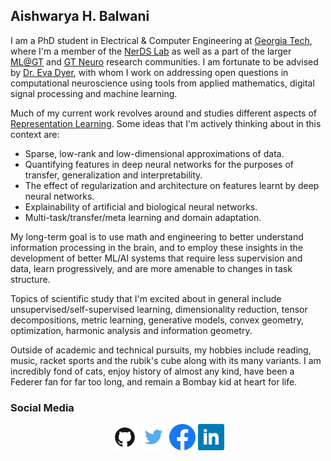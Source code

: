 ## Aishwarya H. Balwani

I am a PhD student in Electrical & Computer Engineering at [Georgia Tech](https://www.gatech.edu/), where I'm a member of the [NerDS Lab](https://dyerlab.gatech.edu/) as well as a part of the larger [ML@GT](https://ml.gatech.edu/) and [GT Neuro](https://neuro.gatech.edu/) research communities. I am fortunate to be advised by [Dr. Eva Dyer](https://bme.gatech.edu/bme/faculty/Eva-Dyer), with whom I work on addressing open questions in computational neuroscience using tools from applied mathematics, digital signal processing and machine learning.

Much of my current work revolves around and studies different aspects of [Representation Learning](https://arxiv.org/abs/1206.5538).
Some ideas that I'm actively thinking about in this context are:
- Sparse, low-rank and low-dimensional approximations of data.
- Quantifying features in deep neural networks for the purposes of transfer, generalization and interpretability.
- The effect of regularization and architecture on features learnt by deep neural networks.
- Explainability of artificial and biological neural networks.
- Multi-task/transfer/meta learning and domain adaptation.

My long-term goal is to use math and engineering to better understand information processing in the brain, and to employ these insights in the development of better ML/AI systems that require less supervision and data, learn progressively, and are more amenable to changes in task structure.

Topics of scientific study that I'm excited about in general include unsupervised/self-supervised learning, dimensionality reduction, tensor decompositions, metric learning, generative models, convex geometry, optimization, harmonic analysis and information geometry.

Outside of academic and technical pursuits, my hobbies include reading, music, racket sports and the rubik's cube along with its many variants. I am incredibly fond of cats, enjoy history of almost any kind, have been a Federer fan for far too long, and remain a Bombay kid at heart for life.

### Social Media
<p align="middle">
<a href="https://github.com/AishwaryaHB"><img src="/images/GitHub-logo.png" height="42" width="42" /></a>
<a href="https://twitter.com/Iishiiyaa"><img src="/images/twitter-logo.png" height="42" width="42" /></a>
<a href="https://www.facebook.com/aishvarrya/"><img src="/images/facebook-logo-2019.png" height="42" width="42" /></a>
<a href="https://www.linkedin.com/in/aishwaryahb"><img src="/images/linkedin-logo.png" height="42" width="42" /></a>
</p>
